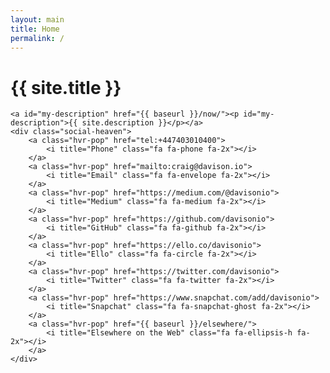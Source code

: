 ```yaml
---
layout: main
title: Home
permalink: /
---
```


<div class="center">
	<span id="my-profile-picture"></span>
	<h1 id="my-name">{{ site.title }}</h1>

	<a id="my-description" href="{{ baseurl }}/now/"><p id="my-description">{{ site.description }}</p></a>
	<div class="social-heaven">
		<a class="hvr-pop" href="tel:+447403010400">
			<i title="Phone" class="fa fa-phone fa-2x"></i>
		</a>
		<a class="hvr-pop" href="mailto:craig@davison.io">
			<i title="Email" class="fa fa-envelope fa-2x"></i>
		</a>
		<a class="hvr-pop" href="https://medium.com/@davisonio">
			<i title="Medium" class="fa fa-medium fa-2x"></i>
		</a>
		<a class="hvr-pop" href="https://github.com/davisonio">
			<i title="GitHub" class="fa fa-github fa-2x"></i>
		</a>
		<a class="hvr-pop" href="https://ello.co/davisonio">
			<i title="Ello" class="fa fa-circle fa-2x"></i>
		</a>
		<a class="hvr-pop" href="https://twitter.com/davisonio">
			<i title="Twitter" class="fa fa-twitter fa-2x"></i>
		</a>
		<a class="hvr-pop" href="https://www.snapchat.com/add/davisonio">
			<i title="Snapchat" class="fa fa-snapchat-ghost fa-2x"></i>
		</a>
		<a class="hvr-pop" href="{{ baseurl }}/elsewhere/">
			<i title="Elsewhere on the Web" class="fa fa-ellipsis-h fa-2x"></i>
		</a>
	</div>
</div>
